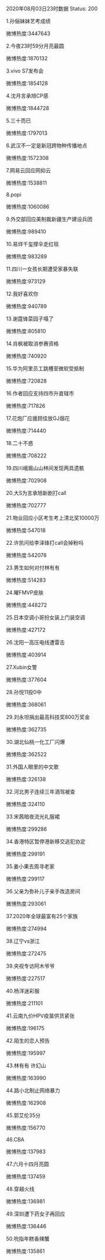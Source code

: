 2020年08月03日23时数据
Status: 200

1.孙俪妹妹艺考成绩

微博热度:3447643

2.今夜23时59分月亮最圆

微博热度:1870132

3.vivo S7发布会

微博热度:1854128

4.沈月言承旭CP感

微博热度:1844728

5.三十而已

微博热度:1797013

6.武汉不一定是新冠跨物种传播地点

微博热度:1572308

7.网易云回应网抑云

微博热度:1538811

8.popi

微博热度:1060086

9.外交部回应美制裁新疆生产建设兵团

微博热度:989410

10.易烊千玺撑伞走红毯

微博热度:983289

11.四川一女孩长期遭受家暴失联

微博热度:973129

12.我好喜欢你

微博热度:940789

13.谢霆锋菜园子塌了

微博热度:805810

14.肖枫被取消参赛资格

微博热度:740920

15.华为阿里员工跳槽至微软受抵制

微博热度:720828

16.作者回应支持四市升直辖市

微博热度:717826

17.花炮厂应援顾佳放GJ烟花

微博热度:714440

18.二十不惑

微博热度:708222

19.四川峨眉山山林间发现两具遗骸

微博热度:702908

20.大S为言承旭新剧打call

微博热度:702777

21.物业回应小区考生考上清北奖10000万

微博热度:547018

22.许凯问给李泽锋打call会掉粉吗

微博热度:542078

23.男生如何对付林有有

微博热度:514283

24.曜FMVP皮肤

微博热度:448272

25.日本空调小哥扮女装上门装空调

微博热度:427172

26.沈阳一高压电线遭雷击

微博热度:403914

27.Xubin女警

微博热度:377604

28.孙悦11投0中

微博热度:368061

29.刘永坦捐出最高科技奖800万奖金

微博热度:362735

30.湖北仙桃一化工厂闪爆

微博热度:362522

31.外国人眼里的中文歌

微博热度:326138

32.河北男子连续三年酒驾被查

微博热度:324110

33.宋茜暗夜流光礼服裙

微博热度:299286

34.香港特区暂停港新移交逃犯协定

微博热度:299191

35.姜小果去周寻老家

微博热度:299117

36.父亲为弥补儿子亲手改造房间

微博热度:293061

37.2020年全球最富有25个家族

微博热度:274994

38.辽宁vs浙江

微博热度:272475

39.央视专访阿木爷爷

微博热度:227517

40.杨洋迷彩服

微博热度:211101

41.云南九价HPV疫苗供货紧张

微博热度:196175

42.陌生的恋人预告

微博热度:195997

43.林有有 许幻山

微博热度:163990

44.路小北制止网络暴力

微博热度:162908

45.郭艾伦35分

微博热度:156770

46.CBA

微博热度:137983

47.六月十四月亮圆

微博热度:137459

48.穿越火线

微博热度:136981

49.深圳遭下药女子再回应

微博热度:136446

50.吮指年糕香辣蟹

微博热度:135861

